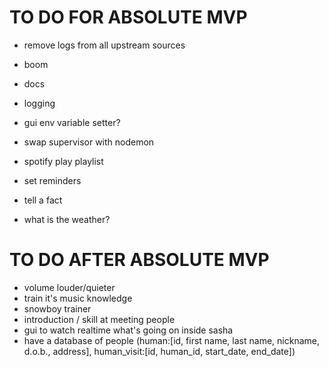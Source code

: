 # TO DO FOR ABSOLUTE MVP

- remove logs from all upstream sources

- boom
- docs
- logging
- gui env variable setter?
- swap supervisor with nodemon

- spotify play playlist
- set reminders
- tell a fact
- what is the weather?

# TO DO AFTER ABSOLUTE MVP
- volume louder/quieter
- train it's music knowledge
- snowboy trainer
- introduction / skill at meeting people
- gui to watch realtime what's going on inside sasha
- have a database of people (human:[id, first name, last name, nickname, d.o.b., address], human_visit:[id, human_id, start_date, end_date])
